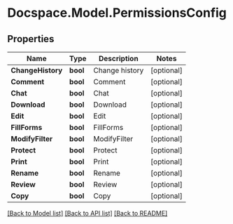 # Docspace.Model.PermissionsConfig

## Properties

Name | Type | Description | Notes
------------ | ------------- | ------------- | -------------
**ChangeHistory** | **bool** | Change history | [optional] 
**Comment** | **bool** | Comment | [optional] 
**Chat** | **bool** | Chat | [optional] 
**Download** | **bool** | Download | [optional] 
**Edit** | **bool** | Edit | [optional] 
**FillForms** | **bool** | FillForms | [optional] 
**ModifyFilter** | **bool** | ModifyFilter | [optional] 
**Protect** | **bool** | Protect | [optional] 
**Print** | **bool** | Print | [optional] 
**Rename** | **bool** | Rename | [optional] 
**Review** | **bool** | Review | [optional] 
**Copy** | **bool** | Copy | [optional] 

[[Back to Model list]](../README.md#documentation-for-models) [[Back to API list]](../README.md#documentation-for-api-endpoints) [[Back to README]](../README.md)

